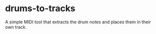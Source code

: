 # drums-to-tracks
A simple MIDI tool that extracts the drum notes and places them in their own track.
